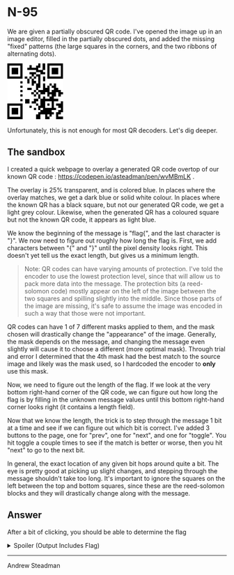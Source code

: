 # N-95

We are given a partially obscured QR code. I've opened the image up in an image editor, filled in the partially obscured dots, and added the missing "fixed" patterns (the large squares in the corners, and the two ribbons of alternating dots).

![n-95 image with known missing pieces](N-95-edit.png)

Unfortunately, this is not enough for most QR decoders. Let's dig deeper.

## The sandbox

I created a quick webpage to overlay a generated QR code overtop of our known QR code : https://codepen.io/asteadman/pen/wvMBmLK .

The overlay is 25% transparent, and is colored blue. In places where the overlay matches, we get a dark blue or solid white colour. In places where the known QR has a black square, but not our generated QR code, we get a light grey colour. Likewise, when the generated QR has a coloured square but not the known QR code, it appears as light blue.

We know the beginning of the message is "flag{", and the last character is "}". We now need to figure out roughly how long the flag is. First, we add characters between "{" and "}" until the pixel density looks right. This doesn't yet tell us the exact length, but gives us a minimum length.

> Note: QR codes can have varying amounts of protection. I've told the encoder to use the lowest protection level, since that will allow us to pack more data into the message. The protection bits (a reed-solomon code) mostly appear on the left of the image between the two squares and spilling slightly into the middle. Since those parts of the image are missing, it's safe to assume the image was encoded in such a way that those were not important.

QR codes can have 1 of 7 different masks applied to them, and the mask chosen will drastically change the "appearance" of the image. Generally, the mask depends on the message, and changing the message even slightly will cause it to choose a different (more optimal mask). Through trial and error I determined that the 4th mask had the best match to the source image and likely was the mask used, so I hardcoded the encoder to **only** use this mask.

Now, we need to figure out the length of the flag. If we look at the very bottom right-hand corner of the QR code, we can figure out how long the flag is by filling in the unknown message values until this bottom right-hand corner looks right (it contains a length field).

Now that we know the length, the trick is to step through the message 1 bit at a time and see if we can figure out which bit is correct. I've added 3 buttons to the page, one for "prev", one for "next", and one for "toggle". You hit toggle a couple times to see if the match is better or worse, then you hit "next" to go to the next bit.

In general, the exact location of any given bit hops around quite a bit. The eye is pretty good at picking up slight changes, and stepping through the message shouldn't take too long. It's important to ignore the squares on the left between the top and bottom squares, since these are the reed-solomon blocks and they will drastically change along with the message.

## Answer

After a bit of clicking, you should be able to determine the flag

<details><summary>Spoiler (Output Includes Flag)</summary>
<p>


```
flag{60_dozen_quartz_jars}
```

</p>
</details>

---

Andrew Steadman
